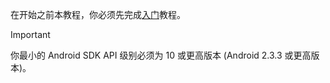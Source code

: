 在开始之前本教程，你必须先完成[入门](../articles/mobile-engagement/mobile-engagement-android-get-started.md)教程。

> [!IMPORTANT]
> 你最小的 Android SDK API 级别必须为 10 或更高版本 (Android 2.3.3 或更高版本)。
> 
> 

